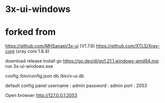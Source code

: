 # 3x-ui-windows
# forked from
https://github.com/MHSanaei/3x-ui (V1.7.8)
https://github.com/XTLS/Xray-core (xray core 1.8.4)

download release
install go https://go.dev/dl/go1.21.1.windows-amd64.msi
run 3x-ui-windows.exe


config /bin/config.json
db /bin/x-ui.db

default config panel
username : admin
password : admin
port : 2053

Open browser http://127.0.0.1:2053